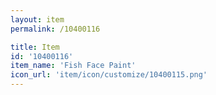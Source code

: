 ```yaml
---
layout: item
permalink: /10400116

title: Item
id: '10400116'
item_name: 'Fish Face Paint'
icon_url: 'item/icon/customize/10400115.png'
---
```

